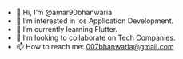 - 👋 Hi, I’m @amar90bhanwaria
- 👀 I’m interested in ios Application Development.
- 🌱 I’m currently learning Flutter.
- 💞️ I’m looking to collaborate on Tech Companies.
- 📫 How to reach me: 007bhanwaria@gmail.com

<!---
amar90bhanwaria/amar90bhanwaria is a ✨ special ✨ repository because its `README.md` (this file) appears on your GitHub profile.
You can click the Preview link to take a look at your changes.
--->
